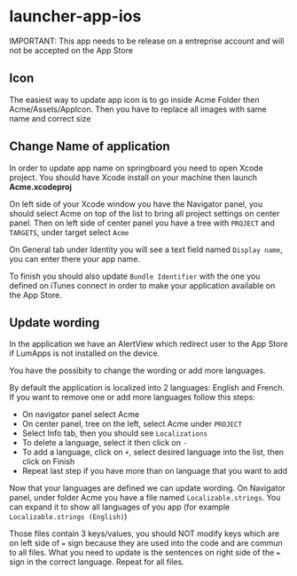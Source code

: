 # launcher-app-ios

IMPORTANT: This app needs to be release on a entreprise account and will not be accepted on the App Store

## Icon

The easiest way to update app icon is to go inside Acme Folder then Acme/Assets/AppIcon. Then you have to replace all images with same name and correct size

## Change Name of application

In order to update app name on springboard you need to open Xcode project. You should have Xcode install on your machine then launch **Acme.xcodeproj**

On left side of your Xcode window you have the Navigator panel, you should select Acme on top of the list to bring all project settings on center panel. Then on left side of center panel you have a tree with `PROJECT` and `TARGETS`, under target select `Acme`

On General tab under Identity you will see a text field named `Display name`, you can enter there your app name.

To finish you should also update `Bundle Identifier` with the one you defined on iTunes connect in order to make your application available on the App Store.

## Update wording

In the application we have an AlertView which redirect user to the App Store if LumApps is not installed on the device.

[](https://www.notion.so/c441852a174840a58421de94e13fca6d#64161829ee2c4f98b1fae7eeef5d02db)

You have the possibity to change the wording or add more languages.

By default the application is localized into 2 languages: English and French. If you want to remove one or add more languages follow this steps:

- On navigator panel select Acme
- On center panel, tree on the left, select Acme under `PROJECT`
- Select Info tab, then you should see `Localizations`
- To delete a language, select it then click on `-`
- To add a language, click on `+`, select desired language into the list, then click on Finish
- Repeat last step if you have more than on language that you want to add

Now that your languages are defined we can update wording. On Navigator panel, under folder Acme you have a file named `Localizable.strings`. You can expand it to show all languages of you app (for example `Localizable.strings (English)`)

Those files contain 3 keys/values, you should NOT modify keys which are on left side of `=` sign because they are used into the code and are commun to all files. What you need to update is the sentences on right side of the `=` sign in the correct language. Repeat for all files.
